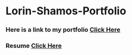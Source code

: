 # Lorin-Shamos-Portfolio

### Here is a link to my portfolio <a href="https://lshamos.github.io/Lorin-Shamos-Portfolio/">Click Here</a>

### Resume <a href="https://lshamos.github.io/Lorin-Shamos-Portfolio/Lorin%20Shamos%20resume%20alternate-%20WDI%208.2017.pdf">Click Here</a>
